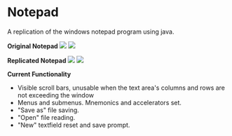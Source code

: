 # Notepad
A replication of the windows notepad program using java.

<b>Original Notepad</b>
<img src="https://i.gyazo.com/565d05e8507ea72ebf21e321a90e9da9.png">
<img src="https://i.gyazo.com/ecd8a56363adec5281999a28462cb987.png">

<b>Replicated Notepad</b>
<img src="https://i.gyazo.com/48efb1e588d840f9b2453ac2ab80241a.png">
<img src="https://i.gyazo.com/701c62f0ca056e8c614fd02a19ef74f9.png">

<b>Current Functionality</b>
<ul>
  <li>Visible scroll bars, unusable when the text area's columns and rows are not exceeding the window</li>
  <li>Menus and submenus. Mnemonics and accelerators set.</li>
  <li>"Save as" file saving.</li>
  <li>"Open" file reading.</li>
  <li>"New" textfield reset and save prompt.</li>
</ul>
